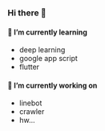 ### Hi there 👋

#### 🌱 I’m currently learning 
* deep learning
* google app script
* flutter

####  🔭 I’m currently working on
* linebot
* crawler
* hw...
